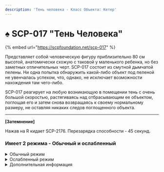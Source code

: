 ```yaml
---
description: 'Тень человека - Класс Объекта: Кетер'
---
```


# ♠️ SCP-017 "Тень Человека"

{% embed url="https://scpfoundation.net/scp-017" %}

Представляет собой человеческую фигуру приблизительно 80 см высотой, анатомически схожую с таковой у маленького ребенка, но без заметных отличительных черт. SCP-017 состоит из смутной дымчатой пелены. Ни одна попытка обнаружить какой-либо объект под пеленой не увенчалась успехом, что, однако, не исключает возможности нахождения там чего-либо.

SCP-017 реагирует на любую возникающую в помещении тень с очень большой скоростью, растягиваясь над отбрасывающим ее объектом, поглощая его и затем снова возвращаясь к своему нормальному размеру, не оставляя никаких следов поглощенного объекта.

***

**\[Затемнение]**&#x20;

Нажав на R кидает SCP-2176. Перезарядка способности - 45 секунд.

### Имеет 2 режима - Обычный и ослабленный <a href="#imeet-2-rezhima-obychnyi-i-oslablennyi" id="imeet-2-rezhima-obychnyi-i-oslablennyi"></a>

<details>

<summary>Обычный режим</summary>

* Наносит 80 урона.
* **"Затемнение"** срабатывает с шансом 100%.
* Умеет проходить сквозь двери.

</details>

<details>

<summary>Ослабленный режим</summary>

* Наносит 30 урона.
* **"Затемнение"** срабатывает с шансом 20%.
* Не умеет проходить сквозь двери.
* Очень сильно замедлен.

</details>

<details>

<summary>Дополнительная информация</summary>

* **Класс**: SCP-049
* **Внешний вид:** SCP-106

</details>

